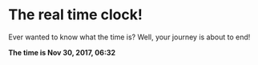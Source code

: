 # The real time clock!

Ever wanted to know what the time is? Well, your journey is about to end!

**The time is Nov 30, 2017, 06:32**